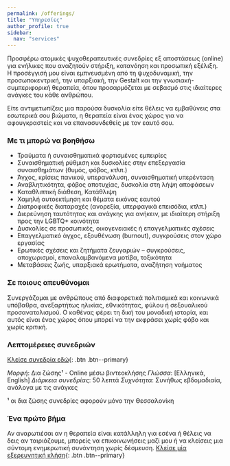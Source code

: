```yaml
---
permalink: /offerings/
title: "Υπηρεσίες"
author_profile: true
sidebar:
  nav: "services"
---
```


Προσφέρω ατομικές ψυχοθεραπευτικές συνεδρίες εξ αποστάσεως (online) για ενήλικες που αναζητούν στήριξη, κατανόηση και προσωπική εξέλιξη. Η προσέγγισή μου είναι εμπνευσμένη από τη ψυχοδυναμική, την προσωποκεντρική, την υπαρξιακή, την Gestalt και την γνωσιακή-συμπεριφορική θεραπεία, όπου προσαρμόζεται με σεβασμό στις ιδιαίτερες ανάγκες του κάθε ανθρώπου.

Είτε αντιμετωπίζεις μια παρούσα δυσκολία είτε θέλεις να εμβαθύνεις στα εσωτερικά σου βιώματα, η θεραπεία είναι ένας χώρος για να αφουγκραστείς και να επανασυνδεθείς με τον εαυτό σου.

### Με τι μπορώ να βοηθήσω

- Τραύματα ή συναισθηματικά φορτισμένες εμπειρίες
- Συναισθηματική ρύθμιση και δυσκολίες στην επεξεργασία συναισθημάτων (θυμός, φόβος, κτλπ.)
- Άγχος, κρίσεις πανικού, υπερανάλυση, συναισθηματική υπερένταση
- Αναβλητικότητα, φόβος αποτυχίας, δυσκολία στη λήψη αποφάσεων
- Καταθλιπτική διάθεση, Κατάθλιψη
- Χαμηλή αυτοεκτίμηση και θέματα εικόνας εαυτού
- Διατροφικές διαταραχές (ανορεξία, υπερφαγικά επεισόδια, κτλπ.)
- Διερεύνηση ταυτότητας και ανάγκης για ανήκειν, με ιδιαίτερη στήριξη προς την LGBTQ+ κοινότητα
- Δυσκολίες σε προσωπικές, οικογενειακές ή επαγγελματικές σχέσεις
- Επαγγελματικό άγχος, εξουθένωση (burnout), συγκρούσεις στον χώρο εργασίας
- Ερωτικές σχέσεις και ζητήματα ζευγαριών – συγκρούσεις, αποχωρισμοί, επαναλαμβανόμενα μοτίβα, τοξικότητα
- Μεταβάσεις ζωής, υπαρξιακά ερωτήματα, αναζήτηση νοήματος

### Σε ποιους απευθύνομαι

Συνεργάζομαι με ανθρώπους από διαφορετικά πολιτισμικά και κοινωνικά υπόβαθρα, ανεξαρτήτως ηλικίας, εθνικότητας, φύλου ή σεξουαλικού προσανατολισμού. Ο καθένας φέρει τη δική του μοναδική ιστορία, και αυτός είναι ένας χώρος όπου μπορεί να την εκφράσει χωρίς φόβο και χωρίς κριτική.

### Λεπτομέρειες συνεδριών

[Κλείσε συνεδρία εδώ](https://cal.com/psyche-support/50min){: .btn .btn--primary}

*Μορφή*: Δια ζώσης¹ - Online μέσω βιντεοκλήσης
*Γλώσσα*: [Ελληνικά, English]
*Διάρκεια συνεδρίας*: 50 λεπτά
*Συχνότητα*: Συνήθως εβδομαδιαία, ανάλογα με τις ανάγκες

¹ οι δια ζώσης συνεδρίες αφορούν μόνο την Θεσσαλονίκη

### Ένα πρώτο βήμα

Αν αναρωτιέσαι αν η θεραπεία είναι κατάλληλη για εσένα ή θέλεις να δεις αν ταιριάζουμε, μπορείς να επικοινωνήσεις μαζί μου ή να κλείσεις μια σύντομη ενημερωτική συνάντηση χωρίς δέσμευση. [Κλείσε μία εξερευνητική κλήση](https://cal.com/psyche-support/15min){: .btn .btn--primary}